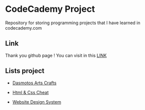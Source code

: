 # CodeCademy Project

Repository for storing programming projects that I have learned in codecademy.com

## Link

Thank you github page ! You can visit in this [LINK](https://art0254.github.io/codecademy-project/)

## Lists project

- [Dasmotos Arts Crafts](./dasmotos-arts-crafts)
- [Html & Css Cheat](./html-css-cheatsheet)

- [Website Design System](./website-design-system)
